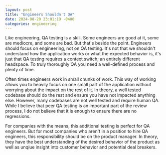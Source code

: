```yaml
---
layout: post
title: "Engineers Shouldn't QA"
date: 2024-08-20 23:01:19 -0400
categories: engineering
---
```


Like engineering, QA testing is a skill. Some engineers are good at it, some are mediocre, and some are bad. But that's beside the point. Engineers should focus on engineering, not on QA testing. It's not that we shouldn't understand how the application works or what the expected behavior is, it's just that QA testing requires a context switch; an entirely different headspace. To truly thoroughly QA you need a well-defined process and plenty of time.

Often times engineers work in small chunks of work. This way of working allows you to heavily focus on one small part of the application without worrying about the impact on the rest of it. In theory, a well tested codebase should do the rest and ensure you have not impacted anything else. However, many codebases are not well tested and require human QA. While I believe that peer QA testing is an important part of the review process, I do not believe that it is enough to ensure there are no regressions.

For companies with the means, this additional testing is perfect for QA engineers. But for most companies who aren't in a position to hire QA engineers, this responsibility should be on the product manager. In theory, they have the best understanding of the desired behavior of the product as well as unqiue insight into customer behavior and potential deal breakers.
